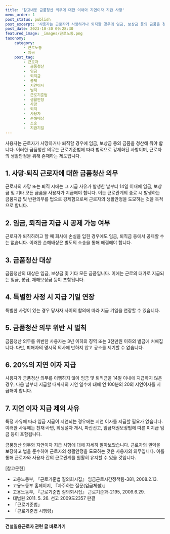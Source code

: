 ```yaml
---
title: '참고내용 금품청산 의무에 대한 이해와 지연이자 지급 사항'
menu_order: 1
post_status: publish
post_excerpt: '사용자는 근로자가 사망하거나 퇴직할 경우에 임금, 보상금 등의 금품을 청산해 줘야 합니다. 이러한 금품청산 의무는 근로기준법에 따라 법적으로 강제화된 사항이며, 근로자의 생활안정을 위해 존재하는 제도입니다.'
post_date: 2023-10-30 09:28:30
featured_image: _images/근로노동.png
taxonomy:
    category:
        - 근로노동
        - 임금
    post_tag:
        - 근로자
        -  금품청산
        -  임금
        -  퇴직금
        -  공제
        -  지연이자
        -  벌칙
        -  근로기준법
        -  생활안정
        -  사망
        -  퇴직
        -  사용자
        -  손해배상
        -  소송
        -  지급기일
---
```



사용자는 근로자가 사망하거나 퇴직할 경우에 임금, 보상금 등의 금품을 청산해 줘야 합니다. 이러한 금품청산 의무는 근로기준법에 따라 법적으로 강제화된 사항이며, 근로자의 생활안정을 위해 존재하는 제도입니다.

## 1. 사망·퇴직 근로자에 대한 금품청산 의무
근로자의 사망 또는 퇴직 시에는 그 지급 사유가 발생한 날부터 14일 이내에 임금, 보상금 및 기타 모든 금품을 사용자가 지급해야 합니다. 이는 근로관계의 종료 시 발생하는 금품지급 및 반환의무를 법으로 강제함으로써 근로자의 생활안정을 도모하는 것을 목적으로 합니다.

## 2. 임금, 퇴직금 지급 시 공제 가능 여부
근로자가 퇴직하려고 할 때 회사에 손실을 입힌 경우에도 임금, 퇴직금 등에서 공제할 수는 없습니다. 이러한 손해배상은 별도의 소송을 통해 해결해야 합니다.

## 3. 금품청산 대상
금품청산의 대상은 임금, 보상금 및 기타 모든 금품입니다. 이에는 근로의 대가로 지급되는 임금, 봉급, 재해보상금 등이 포함됩니다.

## 4. 특별한 사정 시 지급 기일 연장
특별한 사정이 있는 경우 당사자 사이의 합의에 따라 지급 기일을 연장할 수 있습니다.

## 5. 금품청산 의무 위반 시 벌칙
금품청산 의무를 위반한 사용자는 3년 이하의 징역 또는 3천만원 이하의 벌금에 처해집니다. 다만, 피해자의 명시적 의사에 반하지 않고 공소를 제기할 수 없습니다.

## 6. 20%의 지연 이자 지급
사용자가 금품청산 의무를 이행하지 않아 임금 및 퇴직금을 14일 이내에 지급하지 않은 경우, 다음 날부터 지급할 때까지의 지연 일수에 대해 연 100분의 20의 지연이자를 지급해야 합니다.

## 7. 지연 이자 지급 제외 사유
특정 사유에 따라 임금 지급이 지연되는 경우에는 지연 이자를 지급할 필요가 없습니다. 이러한 사유에는 천재·사변, 회생절차 개시, 파산선고, 임금채권보장법에 따른 미지급 임금 등이 포함됩니다.

금품청산 의무와 지연이자 지급 사항에 대해 자세히 알아보았습니다. 근로자의 권익을 보장하고 법을 준수하여 근로자의 생활안정을 도모하는 것은 사용자의 의무입니다. 이를 통해 근로자와 사용자 간의 근로관계를 원활히 유지할 수 있을 것입니다.

[참고문헌]
- 고용노동부, 『근로기준법 질의회시집』 임금근로시간정책팀-381, 2008.2.13.
- 고용노동부 홈페이지, 『자주하는 질문(임금체불)』
- 고용노동부, 『근로기준법 질의회시집』 근로기준과-2195, 2009.6.29.
- 대법원 2011. 5. 26. 선고 2009도2357 판결
- 「근로기준법」
- 「근로기준법 시행령」
<!-- wp:separator -->
<hr class="wp-block-separator has-alpha-channel-opacity"/>
<!-- /wp:separator -->

<!-- wp:group {"backgroundColor":"base","layout":{"type":"constrained"}} -->
<div class="wp-block-group has-base-background-color has-background"><!-- wp:paragraph {"align":"center","fontSize":"medium"} -->
<p class="has-text-align-center has-large-font-size"><strong>건설일용근로자 관련 글 바로가기</strong></p>
<!-- /wp:paragraph -->


<!-- wp:latest-posts
{"categories":[{"id":9606,"count":19,"description":"","link":"https://uknowlaw.com/category/%ea%b1%b4%ec%84%a4%ec%9d%bc%ec%9a%a9%ea%b7%bc%eb%a1%9c%ec%9e%90/","name":"건설일용근로자","slug":"건설일용근로자","taxonomy":"category","parent":0,"meta":[],"_links":{"self":[{"href":"https://uknowlaw.com/wp-json/wp/v2/categories/9606"}],"collection":[{"href":"https://uknowlaw.com/wp-json/wp/v2/categories"}],"about":[{"href":"https://uknowlaw.com/wp-json/wp/v2/taxonomies/category"}],"wp:post_type":[{"href":"https://uknowlaw.com/wp-json/wp/v2/posts?categories=9606"}],"curies":[{"name":"wp","href":"https://api.w.org/{rel}","templated":true}]}}],"postsToShow":100,"excerptLength":28,"postLayout":"grid","columns":2,"featuredImageAlign":"left","featuredImageSizeSlug":"large","fontSize":18px} /--></div>
<!-- /wp:group -->